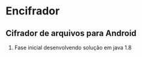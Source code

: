 Encifrador
==========

Cifrador de arquivos para Android
---------

1) Fase inicial desenvolvendo solução em java 1.8
